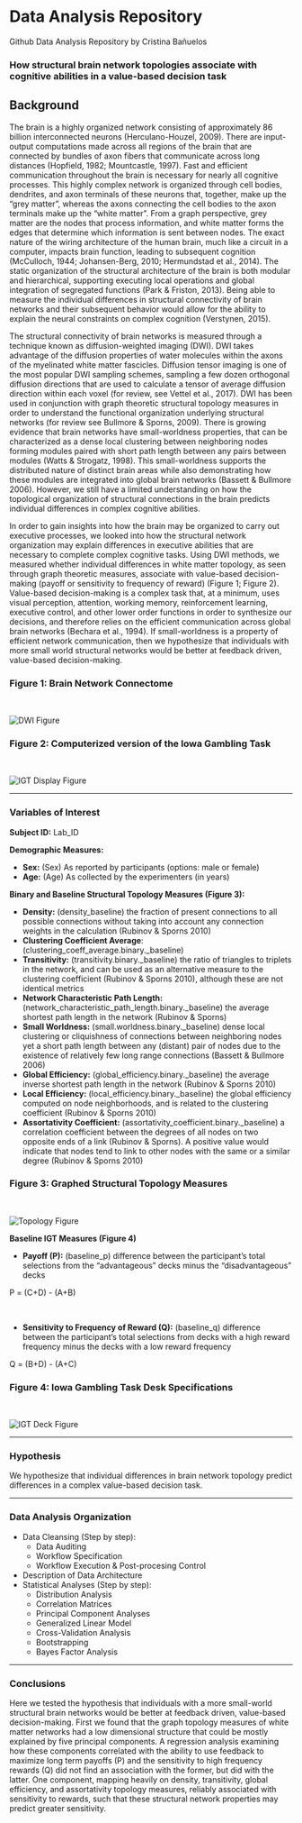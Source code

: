 # Data Analysis Repository 
Github Data Analysis Repository by Cristina Bañuelos


### How structural brain network topologies associate with cognitive abilities in a value-based decision task</center>



## Background

 The brain is a highly organized network consisting of approximately 86 billion interconnected neurons (Herculano-Houzel, 2009). There are input-output computations made across all regions of the brain that are connected by bundles of axon fibers that communicate across long distances (Hopfield, 1982; Mountcastle, 1997). Fast and efficient communication throughout the brain is necessary for nearly all cognitive processes. This highly complex network is organized through cell bodies, dendrites, and axon terminals of these neurons that, together, make up the “grey matter”, whereas the axons connecting the cell bodies to the axon terminals make up the “white matter”. From a graph perspective, grey matter are the nodes that process information, and white matter forms the edges that determine which information is sent between nodes. The exact nature of the wiring architecture of the human brain, much like a circuit in a computer, impacts brain function, leading to subsequent cognition (McCulloch, 1944; Johansen-Berg, 2010; Hermundstad et al., 2014). The static organization of the structural architecture of the brain is both modular and hierarchical, supporting executing local operations and global integration of segregated functions (Park & Friston, 2013). Being able to measure the individual differences in structural connectivity of brain networks and their subsequent behavior would allow for the ability to explain the neural constraints on complex cognition (Verstynen, 2015). 

   The structural connectivity of brain networks is measured through a technique known as diffusion-weighted imaging (DWI). DWI takes advantage of the diffusion properties of water molecules within the axons of the myelinated white matter fascicles. Diffusion tensor imaging is one of the most popular DWI sampling schemes, sampling a few dozen orthogonal diffusion directions that are used to calculate a tensor of average diffusion direction within each voxel (for review, see Vettel et al., 2017). DWI has been used in conjunction with graph theoretic structural topology measures in order to understand the functional organization underlying structural networks (for review see Bullmore & Sporns, 2009). 
There is growing evidence that brain networks have small-worldness properties, that can be characterized as a dense local clustering between neighboring nodes forming modules paired with short path length between any pairs between modules (Watts & Strogatz, 1998). This small-worldness supports the distributed nature of distinct brain areas while also demonstrating how these modules are integrated into global brain networks (Bassett & Bullmore 2006). However, we still have a limited understanding on how the topological organization of structural connections in the brain predicts individual differences in complex cognitive abilities. 

   In order to gain insights into how the brain may be organized to carry out executive processes, we looked into how the structural network organization may explain differences in executive abilities that are  necessary to complete complex cognitive tasks. Using DWI methods, we measured whether individual differences in white matter topology, as seen through graph theoretic measures, associate with value-based decision-making (payoff or sensitivity to frequency of reward) (Figure 1; Figure 2). Value-based decision-making is a complex task that, at a minimum, uses visual perception, attention, working memory, reinforcement learning, executive control, and other lower order functions in order to synthesize our decisions, and therefore relies on the efficient communication across global brain networks (Bechara et al., 1994). If small-worldness is a property of efficient network communication, then we hypothesize that individuals with more small world structural networks would be better at feedback driven, value-based decision-making.

### Figure 1: Brain Network Connectome
<br>

![DWI Figure](Images/DWI.png)

### Figure 2: Computerized version of the Iowa Gambling Task
<br>

![IGT Display Figure](Images/IGTDisplay.png)

---

### Variables of Interest

**Subject ID:** Lab_ID


**Demographic Measures:**
 - **Sex:** (Sex) As reported by participants (options: male or female)
 - **Age:** (Age) As collected by the experimenters (in years)


**Binary and Baseline Structural Topology Measures (Figure 3):**
 - **Density:** (density_baseline) the fraction of present connections to all possible connections without taking into account any connection weights in the calculation (Rubinov & Sporns 2010)
 - **Clustering Coefficient Average**: (clustering_coeff_average.binary._baseline)
 - **Transitivity:** (transitivity.binary._baseline) the ratio of triangles to triplets in the network, and can be used as an alternative measure to the clustering coefficient (Rubinov & Sporns 2010), although these are not identical metrics
 - **Network Characteristic Path Length:** (network_characteristic_path_length.binary._baseline) the average shortest path length in the network (Rubinov & Sporns)
 - **Small Worldness:** (small.worldness.binary._baseline) dense local clustering or cliquishness of connections between neighboring nodes yet a short path length between any (distant) pair of nodes due to the existence of relatively few long range connections (Bassett & Bullmore 2006)
 - **Global Efficiency:** (global_efficiency.binary._baseline) the average inverse shortest path length in the network (Rubinov & Sporns 2010)
 - **Local Efficiency:** (local_efficiency.binary._baseline) the global efficiency computed on node neighborhoods, and is related to the clustering coefficient (Rubinov & Sporns 2010)
 - **Assortativity Coefficient:** (assortativity_coefficient.binary._baseline) a correlation coefficient between the degrees of all nodes on two opposite ends of a link (Rubinov & Sporns). A positive value would indicate that nodes tend to link to other nodes with the same or a similar degree (Rubinov & Sporns 2010)


### Figure 3: Graphed Structural Topology Measures
<br>

![Topology Figure](Images/Topologies.png)

**Baseline IGT Measures (Figure 4)**
 - **Payoff (P):** (baseline_p) difference between the participant’s total selections from the “advantageous” decks minus the “disadvantageous” decks
 
P = (C+D) - (A+B)
 
<br>
 
 - **Sensitivity to Frequency of Reward (Q):** (baseline_q) difference between the participant’s total selections from decks with a high reward frequency minus the decks with a low reward frequency
 
Q = (B+D) - (A+C)
 
 ### Figure 4: Iowa Gambling Task Desk Specifications
<br>

![IGT Deck Figure](Images/IGTDecks.png)

---
### Hypothesis

We hypothesize that individual differences in brain network topology predict differences in a complex value-based decision task.

---
### Data Analysis Organization
 * Data Cleansing (Step by step):
    * Data Auditing
    * Workflow Specification
    * Workflow Execution & Post-procesing Control
 * Description of Data Architecture
 * Statistical Analyses (Step by step):
    * Distribution Analysis
    * Correlation Matrices 
    * Principal Component Analyses 
    * Generalized Linear Model
    * Cross-Validation Analysis
    * Bootstrapping
    * Bayes Factor Analysis
    
    
---

### Conclusions

Here we tested the hypothesis that individuals with a more small-world structural brain networks would be better at feedback driven, value-based decision-making. First we found that the graph topology measures of white matter networks had a low dimensional structure that could be mostly explained by five principal components. A regression analysis examining how these components correlated with the ability to use feedback to maximize long term payoffs (P) and the sensitivity to high frequency rewards (Q) did not find an association with the former, but did with the latter. One component, mapping heavily on density, transitivity, global efficiency, and assortativity topology measures, reliably associated with sensitivity to rewards, such that these structural network properties may predict greater sensitivity.